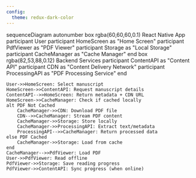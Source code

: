 ```yaml
---
config:
  theme: redux-dark-color
---
```

sequenceDiagram
    autonumber
    box rgba(60,60,60,0.1) React Native App
      participant User
      participant HomeScreen as "Home Screen"
      participant PdfViewer as "PDF Viewer"
      participant Storage as "Local Storage"
      participant CacheManager as "Cache Manager"
    end
    box rgba(82,53,88,0.12) Backend Services
      participant ContentAPI as "Content API"
      participant CDN as "Content Delivery Network"
      participant ProcessingAPI as "PDF Processing Service"
    end
    
    User->>HomeScreen: Select manuscript
    HomeScreen->>ContentAPI: Request manuscript details
    ContentAPI-->>HomeScreen: Return metadata + CDN URL
    HomeScreen->>CacheManager: Check if cached locally
    alt PDF Not Cached
        CacheManager->>CDN: Download PDF file
        CDN-->>CacheManager: Stream PDF content
        CacheManager->>Storage: Store locally
        CacheManager->>ProcessingAPI: Extract text/metadata
        ProcessingAPI-->>CacheManager: Return processed data
    else PDF Cached
        CacheManager->>Storage: Load from cache
    end
    CacheManager-->>PdfViewer: Load PDF
    User->>PdfViewer: Read offline
    PdfViewer->>Storage: Save reading progress
    PdfViewer->>ContentAPI: Sync progress (when online)